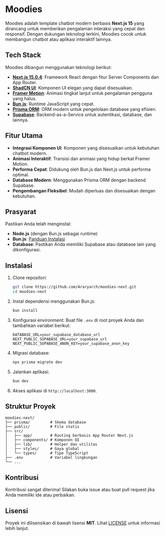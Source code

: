 # Moodies

Moodies adalah template chatbot modern berbasis **Next.js 15** yang dirancang untuk memberikan pengalaman interaksi yang cepat dan responsif. Dengan dukungan teknologi terkini, Moodies cocok untuk membangun chatbot atau aplikasi interaktif lainnya.

## Tech Stack

Moodies dibangun menggunakan teknologi berikut:

- **[Next.js 15.0.4](https://nextjs.org/)**: Framework React dengan fitur Server Components dan App Router.
- **[ShadCN UI](https://ui.shadcn.dev/)**: Komponen UI elegan yang dapat disesuaikan.
- **[Framer Motion](https://www.framer.com/motion/)**: Animasi tingkat lanjut untuk pengalaman pengguna yang halus.
- **[Bun.js](https://bun.sh/)**: Runtime JavaScript yang cepat.
- **[Prisma ORM](https://www.prisma.io/)**: ORM modern untuk pengelolaan database yang efisien.
- **[Supabase](https://supabase.com/)**: Backend-as-a-Service untuk autentikasi, database, dan lainnya.

## Fitur Utama

- **Integrasi Komponen UI**: Komponen yang disesuaikan untuk kebutuhan chatbot modern.
- **Animasi Interaktif**: Transisi dan animasi yang hidup berkat Framer Motion.
- **Performa Cepat**: Didukung oleh Bun.js dan Next.js untuk performa optimal.
- **Database Modern**: Menggunakan Prisma ORM dengan backend Supabase.
- **Pengembangan Fleksibel**: Mudah diperluas dan disesuaikan dengan kebutuhan.

## Prasyarat

Pastikan Anda telah menginstal:

- **Node.js** (dengan Bun.js sebagai runtime)
- **Bun.js**: [Panduan Instalasi](https://bun.sh/)
- **Database**: Pastikan Anda memiliki Supabase atau database lain yang dikonfigurasi.

## Instalasi

1. Clone repositori:

   ```bash
   git clone https://github.com/Araryarch/moodies-next.git
   cd moodies-next
   ```

2. Instal dependensi menggunakan Bun.js:

   ```bash
   bun install
   ```

3. Konfigurasi environment:
   Buat file `.env` di root proyek Anda dan tambahkan variabel berikut:

   ```
   DATABASE_URL=your_supabase_database_url
   NEXT_PUBLIC_SUPABASE_URL=your_supabase_url
   NEXT_PUBLIC_SUPABASE_ANON_KEY=your_supabase_anon_key
   ```

4. Migrasi database:

   ```bash
   npx prisma migrate dev
   ```

5. Jalankan aplikasi:

   ```bash
   bun dev
   ```

6. Akses aplikasi di `http://localhost:3000`.

## Struktur Proyek

```plaintext
moodies-next/
├── prisma/         # Skema database
├── public/         # File statis
├── src/
│   ├── app/        # Routing berbasis App Router Next.js
│   ├── components/ # Komponen UI
│   ├── lib/        # Helper dan utilitas
│   ├── styles/     # Gaya global
│   └── types/      # Tipe TypeScript
├── .env            # Variabel lingkungan
└── ...
```

## Kontribusi

Kontribusi sangat diterima! Silakan buka issue atau buat pull request jika Anda memiliki ide atau perbaikan.

## Lisensi

Proyek ini dilisensikan di bawah lisensi **MIT**. Lihat [LICENSE](./LICENSE) untuk informasi lebih lanjut.
